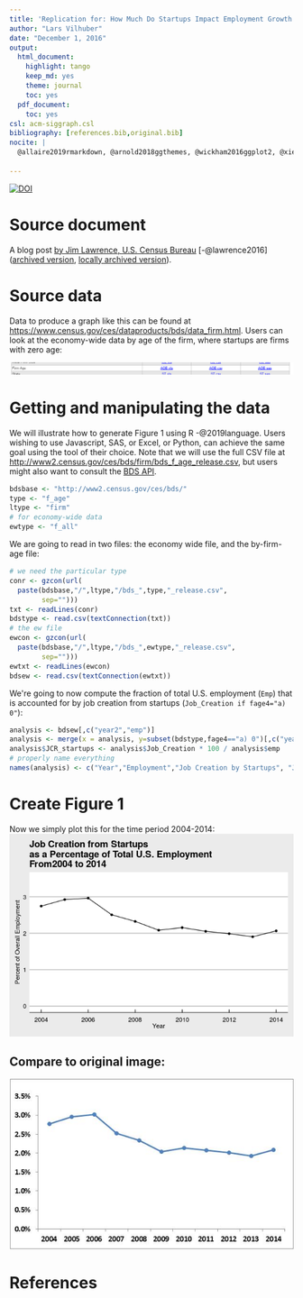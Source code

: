 ```yaml
---
title: 'Replication for: How Much Do Startups Impact Employment Growth in the U.S.?'
author: "Lars Vilhuber"
date: "December 1, 2016"
output:
  html_document:
    highlight: tango
    keep_md: yes
    theme: journal
    toc: yes
  pdf_document:
    toc: yes
csl: acm-siggraph.csl
bibliography: [references.bib,original.bib]
nocite: |
  @allaire2019rmarkdown, @arnold2018ggthemes, @wickham2016ggplot2, @xie2019knitr

---
```

[![DOI](https://zenodo.org/badge/DOI/10.5281/zenodo.400356.svg)](https://doi.org/10.5281/zenodo.400356)




# Source document
A blog post [by Jim Lawrence, U.S. Census Bureau](http://researchmatters.blogs.census.gov/2016/12/01/how-much-do-startups-impact-employment-growth-in-the-u-s/) [-@lawrence2016] ([archived version](https://web.archive.org/web/20161229210623/http://researchmatters.blogs.census.gov/2016/12/01/how-much-do-startups-impact-employment-growth-in-the-u-s/),  [locally archived version](archive/index.html)).

# Source data
Data to produce a graph like this can be found at https://www.census.gov/ces/dataproducts/bds/data_firm.html. Users can look at the economy-wide data by age of the firm, where startups are firms with zero age:

![Select Firm Age](Selection_316.png)

# Getting and manipulating the data
We will illustrate how to generate Figure 1 using R -@2019language. Users wishing to use Javascript, SAS, or Excel, or Python, can achieve the same goal using the tool of their choice. Note that we will use the full CSV file at http://www2.census.gov/ces/bds/firm/bds_f_age_release.csv, but users might also want to consult the [BDS API](https://www.census.gov/data/developers/data-sets/business-dynamics.html).


```r
bdsbase <- "http://www2.census.gov/ces/bds/"
type <- "f_age"
ltype <- "firm"
# for economy-wide data
ewtype <- "f_all"
```
We are going to read in two files: the economy wide file, and the by-firm-age file:

```r
# we need the particular type 
conr <- gzcon(url(
  paste(bdsbase,"/",ltype,"/bds_",type,"_release.csv",
        sep="")))
txt <- readLines(conr)
bdstype <- read.csv(textConnection(txt))
# the ew file
ewcon <- gzcon(url(
  paste(bdsbase,"/",ltype,"/bds_",ewtype,"_release.csv",
        sep="")))
ewtxt <- readLines(ewcon)
bdsew <- read.csv(textConnection(ewtxt))
```
We're going to now compute the fraction of total U.S. employment (`Emp`) that is accounted for by job creation from startups (`Job_Creation if fage4="a) 0"`):


```r
analysis <- bdsew[,c("year2","emp")]
analysis <- merge(x = analysis, y=subset(bdstype,fage4=="a) 0")[,c("year2","Job_Creation")], by="year2")
analysis$JCR_startups <- analysis$Job_Creation * 100 / analysis$emp
# properly name everything
names(analysis) <- c("Year","Employment","Job Creation by Startups", "Job Creation Rate by Startups")
```

# Create Figure 1

Now we simply plot this for the time period 2004-2014:
![](README_files/figure-html/figure1-1.png)<!-- -->

## Compare to original image:

![original image](archive/bds1.jpg)

# References

